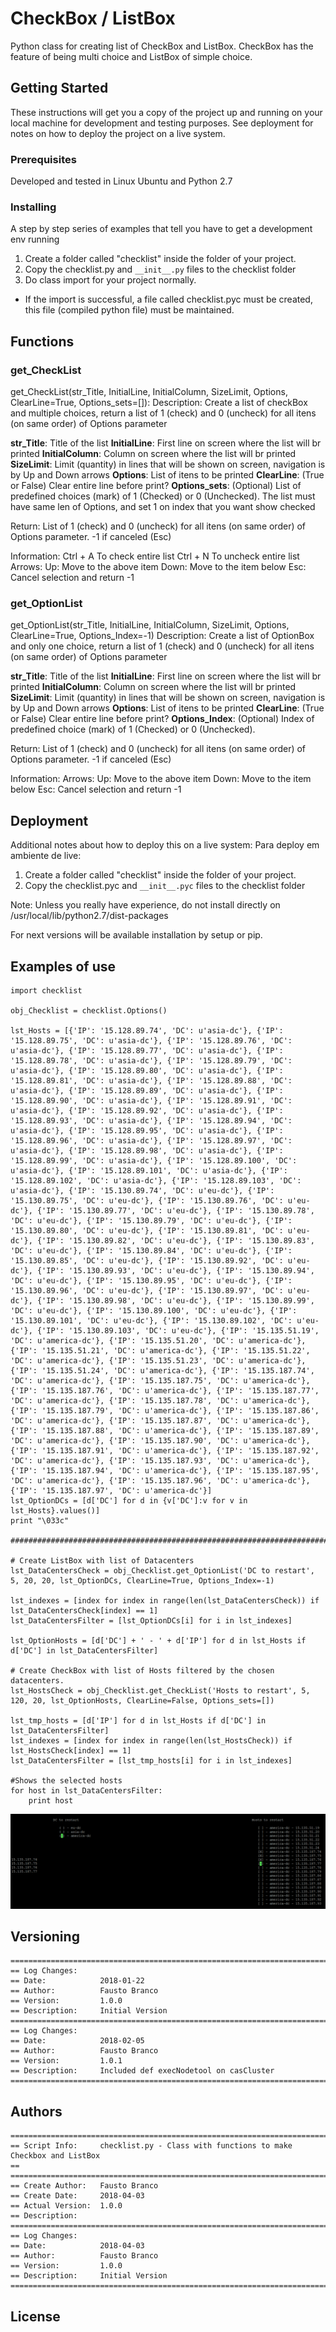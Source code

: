 # CheckBox / ListBox

Python class for creating list of CheckBox and ListBox.
CheckBox has the feature of being multi choice and ListBox of simple choice.

## Getting Started

These instructions will get you a copy of the project up and running on your local machine for development and testing purposes. See deployment for notes on how to deploy the project on a live system.

### Prerequisites

Developed and tested in Linux Ubuntu and Python 2.7


### Installing

A step by step series of examples that tell you have to get a development env running

1. Create a folder called "checklist" inside the folder of your project.
2. Copy the checklist.py and `__init__.py` files to the checklist folder
3. Do class import for your project normally.

* If the import is successful, a file called checklist.pyc must be created, this file (compiled python file) must be maintained.

## Functions

### get_CheckList

get_CheckList(str_Title, InitialLine, InitialColumn, SizeLimit, Options, ClearLine=True, Options_sets=[]):
Description: Create a list of checkBox and multiple choices, return a list of 1 (check) and 0 (uncheck) for all itens (on same order) of Options parameter

**str_Title**: Title of the list
**InitialLine**: First line on screen where the list will br printed
**InitialColumn**: Column on screen where the list will br printed 
**SizeLimit**: Limit (quantity) in lines that will be shown on screen, navigation is by Up and Down arrows
**Options**: List of itens to be printed
**ClearLine**: (True or False) Clear entire line before print?
**Options_sets**: (Optional) List of predefined choices (mark) of 1 (Checked) or 0 (Unchecked). The list must have same len of Options, and set 1 on index that you want show checked

Return: List of 1 (check) and 0 (uncheck) for all itens (on same order) of Options parameter. -1 if canceled (Esc)

Information:
Ctrl + A To check entire list
Ctrl + N To uncheck entire list
Arrows:
    Up: Move to the above item
    Down: Move to the item below
    Esc: Cancel selection and return -1
    

### get_OptionList

get_OptionList(str_Title, InitialLine, InitialColumn, SizeLimit, Options, ClearLine=True, Options_Index=-1)
Description: Create a list of OptionBox and only one choice, return a list of 1 (check) and 0 (uncheck) for all itens (on same order) of Options parameter

**str_Title**: Title of the list
**InitialLine**: First line on screen where the list will br printed
**InitialColumn**: Column on screen where the list will br printed 
**SizeLimit**: Limit (quantity) in lines that will be shown on screen, navigation is by Up and Down arrows
**Options**: List of itens to be printed
**ClearLine**: (True or False) Clear entire line before print?
**Options_Index**: (Optional) Index of predefined choice (mark) of 1 (Checked) or 0 (Unchecked). 

Return: List of 1 (check) and 0 (uncheck) for all itens (on same order) of Options parameter. -1 if canceled (Esc)

Information:
Arrows:
    Up: Move to the above item
    Down: Move to the item below
    Esc: Cancel selection and return -1

## Deployment

Additional notes about how to deploy this on a live system:
Para deploy em ambiente de live:
1) Create a folder called "checklist" inside the folder of your project.
2) Copy the checklist.pyc and `__init__.pyc` files to the checklist folder

Note: Unless you really have experience, do not install directly on /usr/local/lib/python2.7/dist-packages

For next versions will be available installation by setup or pip.

## Examples of use

```
import checklist

obj_Checklist = checklist.Options()

lst_Hosts = [{'IP': '15.128.89.74', 'DC': u'asia-dc'}, {'IP': '15.128.89.75', 'DC': u'asia-dc'}, {'IP': '15.128.89.76', 'DC': u'asia-dc'}, {'IP': '15.128.89.77', 'DC': u'asia-dc'}, {'IP': '15.128.89.78', 'DC': u'asia-dc'}, {'IP': '15.128.89.79', 'DC': u'asia-dc'}, {'IP': '15.128.89.80', 'DC': u'asia-dc'}, {'IP': '15.128.89.81', 'DC': u'asia-dc'}, {'IP': '15.128.89.88', 'DC': u'asia-dc'}, {'IP': '15.128.89.89', 'DC': u'asia-dc'}, {'IP': '15.128.89.90', 'DC': u'asia-dc'}, {'IP': '15.128.89.91', 'DC': u'asia-dc'}, {'IP': '15.128.89.92', 'DC': u'asia-dc'}, {'IP': '15.128.89.93', 'DC': u'asia-dc'}, {'IP': '15.128.89.94', 'DC': u'asia-dc'}, {'IP': '15.128.89.95', 'DC': u'asia-dc'}, {'IP': '15.128.89.96', 'DC': u'asia-dc'}, {'IP': '15.128.89.97', 'DC': u'asia-dc'}, {'IP': '15.128.89.98', 'DC': u'asia-dc'}, {'IP': '15.128.89.99', 'DC': u'asia-dc'}, {'IP': '15.128.89.100', 'DC': u'asia-dc'}, {'IP': '15.128.89.101', 'DC': u'asia-dc'}, {'IP': '15.128.89.102', 'DC': u'asia-dc'}, {'IP': '15.128.89.103', 'DC': u'asia-dc'}, {'IP': '15.130.89.74', 'DC': u'eu-dc'}, {'IP': '15.130.89.75', 'DC': u'eu-dc'}, {'IP': '15.130.89.76', 'DC': u'eu-dc'}, {'IP': '15.130.89.77', 'DC': u'eu-dc'}, {'IP': '15.130.89.78', 'DC': u'eu-dc'}, {'IP': '15.130.89.79', 'DC': u'eu-dc'}, {'IP': '15.130.89.80', 'DC': u'eu-dc'}, {'IP': '15.130.89.81', 'DC': u'eu-dc'}, {'IP': '15.130.89.82', 'DC': u'eu-dc'}, {'IP': '15.130.89.83', 'DC': u'eu-dc'}, {'IP': '15.130.89.84', 'DC': u'eu-dc'}, {'IP': '15.130.89.85', 'DC': u'eu-dc'}, {'IP': '15.130.89.92', 'DC': u'eu-dc'}, {'IP': '15.130.89.93', 'DC': u'eu-dc'}, {'IP': '15.130.89.94', 'DC': u'eu-dc'}, {'IP': '15.130.89.95', 'DC': u'eu-dc'}, {'IP': '15.130.89.96', 'DC': u'eu-dc'}, {'IP': '15.130.89.97', 'DC': u'eu-dc'}, {'IP': '15.130.89.98', 'DC': u'eu-dc'}, {'IP': '15.130.89.99', 'DC': u'eu-dc'}, {'IP': '15.130.89.100', 'DC': u'eu-dc'}, {'IP': '15.130.89.101', 'DC': u'eu-dc'}, {'IP': '15.130.89.102', 'DC': u'eu-dc'}, {'IP': '15.130.89.103', 'DC': u'eu-dc'}, {'IP': '15.135.51.19', 'DC': u'america-dc'}, {'IP': '15.135.51.20', 'DC': u'america-dc'}, {'IP': '15.135.51.21', 'DC': u'america-dc'}, {'IP': '15.135.51.22', 'DC': u'america-dc'}, {'IP': '15.135.51.23', 'DC': u'america-dc'}, {'IP': '15.135.51.24', 'DC': u'america-dc'}, {'IP': '15.135.187.74', 'DC': u'america-dc'}, {'IP': '15.135.187.75', 'DC': u'america-dc'}, {'IP': '15.135.187.76', 'DC': u'america-dc'}, {'IP': '15.135.187.77', 'DC': u'america-dc'}, {'IP': '15.135.187.78', 'DC': u'america-dc'}, {'IP': '15.135.187.79', 'DC': u'america-dc'}, {'IP': '15.135.187.86', 'DC': u'america-dc'}, {'IP': '15.135.187.87', 'DC': u'america-dc'}, {'IP': '15.135.187.88', 'DC': u'america-dc'}, {'IP': '15.135.187.89', 'DC': u'america-dc'}, {'IP': '15.135.187.90', 'DC': u'america-dc'}, {'IP': '15.135.187.91', 'DC': u'america-dc'}, {'IP': '15.135.187.92', 'DC': u'america-dc'}, {'IP': '15.135.187.93', 'DC': u'america-dc'}, {'IP': '15.135.187.94', 'DC': u'america-dc'}, {'IP': '15.135.187.95', 'DC': u'america-dc'}, {'IP': '15.135.187.96', 'DC': u'america-dc'}, {'IP': '15.135.187.97', 'DC': u'america-dc'}]
lst_OptionDCs = [d['DC'] for d in {v['DC']:v for v in lst_Hosts}.values()]        
print "\033c"

###################################################################################################################################

# Create ListBox with list of Datacenters
lst_DataCentersCheck = obj_Checklist.get_OptionList('DC to restart', 5, 20, 20, lst_OptionDCs, ClearLine=True, Options_Index=-1)

lst_indexes = [index for index in range(len(lst_DataCentersCheck)) if lst_DataCentersCheck[index] == 1]
lst_DataCentersFilter = [lst_OptionDCs[i] for i in lst_indexes]

lst_OptionHosts = [d['DC'] + ' - ' + d['IP'] for d in lst_Hosts if d['DC'] in lst_DataCentersFilter]

# Create CheckBox with list of Hosts filtered by the chosen datacenters.
lst_HostsCheck = obj_Checklist.get_CheckList('Hosts to restart', 5, 120, 20, lst_OptionHosts, ClearLine=False, Options_sets=[])
   
lst_tmp_hosts = [d['IP'] for d in lst_Hosts if d['DC'] in lst_DataCentersFilter]
lst_indexes = [index for index in range(len(lst_HostsCheck)) if lst_HostsCheck[index] == 1]
lst_DataCentersFilter = [lst_tmp_hosts[i] for i in lst_indexes]

#Shows the selected hosts 
for host in lst_DataCentersFilter:
    print host
```
[![](Capture.PNG)](Capture.PNG)

## Versioning
```
=======================================================================================
== Log Changes: 
== Date:            2018-01-22
== Author:          Fausto Branco
== Version:         1.0.0
== Description:     Initial Version
=======================================================================================
== Log Changes: 
== Date:            2018-02-05
== Author:          Fausto Branco
== Version:         1.0.1
== Description:     Included def execNodetool on casCluster
=======================================================================================
```
## Authors
```
=======================================================================================
== Script Info:		checklist.py - Class with functions to make Checkbox and ListBox
==
=======================================================================================
== Create Author:	Fausto Branco
== Create Date:		2018-04-03
== Actual Version:  1.0.0
== Description:		
=======================================================================================
== Log Changes:
== Date:            2018-04-03
== Author:          Fausto Branco
== Version:         1.0.0
== Description:     Initial Version
=======================================================================================
```
## License
